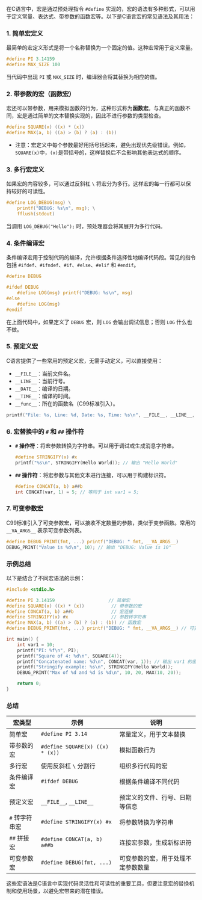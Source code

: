 在C语言中，宏是通过预处理指令 `#define` 实现的，宏的语法有多种形式，可以用于定义常量、表达式、带参数的函数宏等。以下是C语言宏的常见语法及其用法：

### 1. **简单宏定义**

最简单的宏定义形式是将一个名称替换为一个固定的值。这种宏常用于定义常量。

```c
#define PI 3.14159
#define MAX_SIZE 100
```

当代码中出现 `PI` 或 `MAX_SIZE` 时，编译器会将其替换为相应的值。

### 2. **带参数的宏（函数宏）**

宏还可以带参数，用来模拟函数的行为，这种形式称为**函数宏**。与真正的函数不同，宏是通过简单的文本替换实现的，因此不进行参数的类型检查。

```c
#define SQUARE(x) ((x) * (x))
#define MAX(a, b) ((a) > (b) ? (a) : (b))
```

- 注意：宏定义中每个参数最好用括号括起来，避免出现优先级错误。例如，`SQUARE(x)`中，`(x)`是带括号的，这样替换后不会影响其他表达式的顺序。

### 3. **多行宏定义**

如果宏的内容较多，可以通过反斜杠 `\` 将宏分为多行。这样宏的每一行都可以保持较好的可读性。

```c
#define LOG_DEBUG(msg) \
    printf("DEBUG: %s\n", msg); \
    fflush(stdout)
```

当调用 `LOG_DEBUG("Hello");` 时，预处理器会将其展开为多行代码。

### 4. **条件编译宏**

条件编译宏用于控制代码的编译，允许根据条件选择性地编译代码段。常见的指令包括 `#ifdef`、`#ifndef`、`#if`、`#else`、`#elif` 和 `#endif`。

```c
#define DEBUG

#ifdef DEBUG
    #define LOG(msg) printf("DEBUG: %s\n", msg)
#else
    #define LOG(msg) 
#endif
```

在上面代码中，如果定义了 `DEBUG` 宏，则 `LOG` 会输出调试信息；否则 `LOG` 什么也不做。

### 5. **预定义宏**

C语言提供了一些常用的预定义宏，无需手动定义，可以直接使用：

- `__FILE__`：当前文件名。
- `__LINE__`：当前行号。
- `__DATE__`：编译的日期。
- `__TIME__`：编译的时间。
- `__func__`：所在的函数名（C99标准引入）。

```c
printf("File: %s, Line: %d, Date: %s, Time: %s\n", __FILE__, __LINE__, __DATE__, __TIME__);
```

### 6. **宏替换中的 `#` 和 `##` 操作符**

- **`#` 操作符**：将宏参数转换为字符串。可以用于调试或生成消息字符串。
  ```c
  #define STRINGIFY(x) #x
  printf("%s\n", STRINGIFY(Hello World)); // 输出 "Hello World"
  ```

- **`##` 操作符**：将宏参数与其他文本进行连接，可以用于构建标识符。
  ```c
  #define CONCAT(a, b) a##b
  int CONCAT(var, 1) = 5; // 等同于 int var1 = 5;
  ```

### 7. **可变参数宏**

C99标准引入了可变参数宏，可以接收不定数量的参数，类似于变参函数。常用的 `__VA_ARGS__` 表示可变参数列表。

```c
#define DEBUG_PRINT(fmt, ...) printf("DEBUG: " fmt, __VA_ARGS__)
DEBUG_PRINT("Value is %d\n", 10); // 输出 "DEBUG: Value is 10"
```

### 示例总结

以下是结合了不同宏语法的示例：

```c
#include <stdio.h>

#define PI 3.14159                    // 简单宏
#define SQUARE(x) ((x) * (x))          // 带参数的宏
#define CONCAT(a, b) a##b              // 宏连接
#define STRINGIFY(x) #x                // 参数转字符串
#define MAX(a, b) ((a) > (b) ? (a) : (b)) // 函数宏
#define DEBUG_PRINT(fmt, ...) printf("DEBUG: " fmt, __VA_ARGS__) // 可变参数宏

int main() {
    int var1 = 10;
    printf("PI: %f\n", PI);
    printf("Square of 4: %d\n", SQUARE(4));
    printf("Concatenated name: %d\n", CONCAT(var, 1)); // 输出 var1 的值
    printf("Stringify example: %s\n", STRINGIFY(Hello World));
    DEBUG_PRINT("Max of %d and %d is %d\n", 10, 20, MAX(10, 20));

    return 0;
}
```

### 总结

| 宏类型               | 示例                              | 说明                                       |
|----------------------|----------------------------------|--------------------------------------------|
| 简单宏               | `#define PI 3.14`               | 常量定义，用于文本替换                     |
| 带参数的宏           | `#define SQUARE(x) ((x) * (x))` | 模拟函数行为                               |
| 多行宏               | 使用反斜杠 `\` 分割行            | 组织多行代码的宏                           |
| 条件编译宏           | `#ifdef DEBUG`                  | 根据条件编译不同代码                       |
| 预定义宏             | `__FILE__`, `__LINE__`          | 预定义的文件、行号、日期等信息             |
| `#` 转字符串宏       | `#define STRINGIFY(x) #x`       | 将参数转换为字符串                         |
| `##` 拼接宏          | `#define CONCAT(a, b) a##b`     | 连接宏参数，生成新标识符                   |
| 可变参数宏           | `#define DEBUG(fmt, ...)`       | 可变参数的宏，用于处理不定参数数量         |

这些宏语法是C语言中实现代码灵活性和可读性的重要工具，但要注意宏的替换机制和使用场景，以避免宏带来的潜在错误。